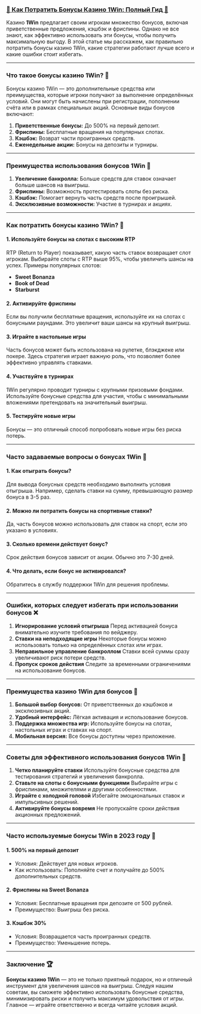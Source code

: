 ### [🎰 Как Потратить Бонусы Казино 1Win: Полный Гид 💎](https://brandplay.link/9sD8CZLQ)

Казино **1Win** предлагает своим игрокам множество бонусов, включая приветственные предложения, кэшбэк и фриспины. Однако не все знают, как эффективно использовать эти бонусы, чтобы получить максимальную выгоду. В этой статье мы расскажем, как правильно потратить бонусы казино 1Win, какие стратегии работают лучше всего и какие ошибки стоит избегать.

***

### Что такое бонусы казино 1Win? 🎯

Бонусы казино 1Win — это дополнительные средства или преимущества, которые игроки получают за выполнение определённых условий. Они могут быть начислены при регистрации, пополнении счёта или в рамках специальных акций. Основные виды бонусов включают:

1. **Приветственные бонусы:** До 500% на первый депозит.
2. **Фриспины:** Бесплатные вращения на популярных слотах.
3. **Кэшбэк:** Возврат части проигранных средств.
4. **Еженедельные акции:** Бонусы на депозиты и турниры.

***

### Преимущества использования бонусов 1Win 🚀

1. **Увеличение банкролла:** Больше средств для ставок означает больше шансов на выигрыш.
2. **Фриспины:** Возможность протестировать слоты без риска.
3. **Кэшбэк:** Помогает вернуть часть средств после проигрышей.
4. **Эксклюзивные возможности:** Участие в турнирах и акциях.

***

### Как потратить бонусы казино 1Win? 🔑

#### 1. **Используйте бонусы на слотах с высоким RTP**

RTP (Return to Player) показывает, какую часть ставок возвращает слот игрокам. Выбирайте слоты с RTP выше 95%, чтобы увеличить шансы на успех. Примеры популярных слотов:

* **Sweet Bonanza**
* **Book of Dead**
* **Starburst**

#### 2. **Активируйте фриспины**

Если вы получили бесплатные вращения, используйте их на слотах с бонусными раундами. Это увеличит ваши шансы на крупный выигрыш.

#### 3. **Играйте в настольные игры**

Часть бонусов может быть использована на рулетке, блэкджеке или покере. Здесь стратегия играет важную роль, что позволяет более эффективно управлять ставками.

#### 4. **Участвуйте в турнирах**

1Win регулярно проводит турниры с крупными призовыми фондами. Используйте бонусные средства для участия, чтобы с минимальными вложениями претендовать на значительный выигрыш.

#### 5. **Тестируйте новые игры**

Бонусы — это отличный способ попробовать новые игры без риска потерь.

***

### Часто задаваемые вопросы о бонусах 1Win 📝

#### 1. Как отыграть бонусы?

Для вывода бонусных средств необходимо выполнить условия отыгрыша. Например, сделать ставки на сумму, превышающую размер бонуса в 3-5 раз.

#### 2. Можно ли потратить бонусы на спортивные ставки?

Да, часть бонусов можно использовать для ставок на спорт, если это указано в условиях.

#### 3. Сколько времени действует бонус?

Срок действия бонусов зависит от акции. Обычно это 7-30 дней.

#### 4. Что делать, если бонус не активировался?

Обратитесь в службу поддержки 1Win для решения проблемы.

***

### Ошибки, которых следует избегать при использовании бонусов ❌

1. **Игнорирование условий отыгрыша**
   Перед активацией бонуса внимательно изучите требования по вейджеру.
2. **Ставки на неподходящие игры**
   Некоторые бонусы можно использовать только на определённых слотах или играх.
3. **Неправильное управление банкроллом**
   Ставки всей суммы сразу увеличивают риск потери средств.
4. **Пропуск сроков действия**
   Следите за временными ограничениями на использование бонусов.

***

### Преимущества казино 1Win для бонусов 🌟

1. **Большой выбор бонусов:** От приветственных до кэшбэков и эксклюзивных акций.
2. **Удобный интерфейс:** Лёгкая активация и использование бонусов.
3. **Поддержка множества игр:** Используйте бонусы на слотах, настольных играх и ставках на спорт.
4. **Мобильная версия:** Все бонусы доступны через приложение.

***

### Советы для эффективного использования бонусов 1Win 🔑

1. **Четко планируйте ставки**
   Используйте бонусные средства для тестирования стратегий и увеличения банкролла.
2. **Ставьте на слоты с бонусными функциями**
   Выбирайте игры с фриспинами, множителями и другими особенностями.
3. **Играйте с холодной головой**
   Избегайте эмоциональных ставок и импульсивных решений.
4. **Активируйте бонусы вовремя**
   Не пропускайте сроки действия акционных предложений.

***

### Часто используемые бонусы 1Win в 2023 году 🎁

#### 1. **500% на первый депозит**

* Условия: Действует для новых игроков.
* Как использовать: Пополняйте счет и получайте до 500% дополнительных средств.

#### 2. **Фриспины на Sweet Bonanza**

* Условия: Бесплатные вращения при депозите от 500 рублей.
* Преимущество: Выигрыш без риска.

#### 3. **Кэшбэк 30%**

* Условия: Возвращается часть проигранных средств.
* Преимущество: Уменьшение потерь.

***

### Заключение 🏆

**Бонусы казино 1Win** — это не только приятный подарок, но и отличный инструмент для увеличения шансов на выигрыш. Следуя нашим советам, вы сможете эффективно использовать бонусные средства, минимизировать риски и получить максимум удовольствия от игры. Главное — играйте ответственно и всегда читайте условия акций.
